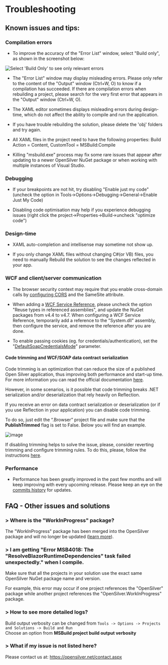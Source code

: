 ﻿# Troubleshooting

## Known issues and tips:

### Compilation errors

- To improve the accuracy of the "Error List" window, select "Build only", as shown in the screenshot below:

![Select 'Build Only' to see only relevant errors](/images/view-only-build-errors-small.png "Select 'Build Only' to see only relevant errors")

- The "Error List" window may display misleading errors. Please only refer to the content of the "Output" window (Ctrl+W, O) to know if a compilation has succeeded. If there are compilation errors when rebuilding a project, please search for the very first error that appears in the "Output" window (Ctrl+W, O).

- The XAML editor sometimes displays misleading errors during design-time, which do not affect the ability to compile and run the application.

- If you have trouble rebuilding the solution, please delete the 'obj' folders and try again.

- All XAML files in the project need to have the following properties: Build Action = Content, CustomTool = MSBuild:Compile

- Killing "msbuild.exe" process may fix some rare issues that appear after updating to a newer OpenSilver NuGet package or when working with multiple instances of Visual Studio.

### Debugging

- If your breakpoints are not hit, try disabling "Enable just my code" (uncheck the option in Tools->Options->Debugging->General->Enable Just My Code)

- Disabling code optimisation may help if you experience debugging issues (right click the project->Properties->Build->uncheck "optimize code")

### Design-time

- XAML auto-completion and intellisense may sometime not show up.

- If you only change XAML files without changing C#(or VB) files, you need to manually Rebuild the solution to see the changes reflected in your app.

### WCF and client/server communication

- The browser security context may require that you enable cross-domain calls by [configuring CORS](../in-depth-topics/wcf-and-webclient.html#adding-support-for-cross-domain-calls-cors) and the SameSite attribute.

- When adding a [WCF Service Reference](../in-depth-topics/wcf-and-webclient.html), please uncheck the option "Reuse types in referenced assemblies", and update the NuGet packages from v4.4 to v4.7. When configuring a WCF Service Reference, temporarily add a reference to the "System.dll" assembly, then configure the service, and remove the reference after you are done.

- To enable passing cookies (eg. for credentials/authentication), set the "[DefaultSoapCredentialsMode](../in-depth-topics/wcf-and-webclient.html)" parameter.

#### Code trimming and WCF/SOAP data contract serialization
Code trimming is an optimization that can reduce the size of a published Open Silver application, thus improving both performance and start-up time. For more information you can read the official documentation [here](https://docs.microsoft.com/en-us/aspnet/core/blazor/host-and-deploy/configure-trimmer?view=aspnetcore-6.0).

However, in some scenarios, is it possible that code trimming breaks .NET serialization and/or deserialization that rely heavily on Reflection.

If you receive an error on data contract serialization or deserialization (or if you use Reflection in your application) you can disable code trimming.

To do so, just edit the “.Browser” project file and make sure that the **PublishTrimmed** flag is set to False. Below you will find an example.

![image](https://user-images.githubusercontent.com/93962591/158984083-c10f6e4c-0147-434f-b977-97c2ac268dfe.png)

If disabling trimming helps to solve the issue, please, consider reverting trimming and configure trimming rules. To do this, please, follow the instructions [here](https://github.com/dotnet/linker/blob/main/docs/data-formats.md#descriptor-format).

### Performance

- Performance has been greatly improved in the past few months and will keep improving with every upcoming release. Please keep an eye on the [commits history](https://github.com/OpenSilver/OpenSilver/commits/develop) for updates.


## FAQ - Other issues and solutions


### > Where is the "WorkInProgress" package?

The "WorkInProgress" package has been merged into the OpenSilver package and will no longer be updated ([learn more](https://www.opensilver.net/permalinks/wip_discontinued.aspx)).

### > I am getting "Error MSB4018: The "ResolveBlazorRuntimeDependencies" task failed unexpectedly." when I compile.

Make sure that all the projects in your solution use the exact same OpenSilver NuGet package name and version.

For example, this error may occur if one project references the "OpenSilver" package while another project references the "OpenSilver.WorkInProgress" package.

### > How to see more detailed logs?

Build output verbosity can be changed from `Tools -> Options -> Projects and Solutions -> Build and Run`\
Choose an option from **MSBuild project build output verbosity**





### > What if my issue is not listed here?

Please contact us at: https://opensilver.net/contact.aspx

